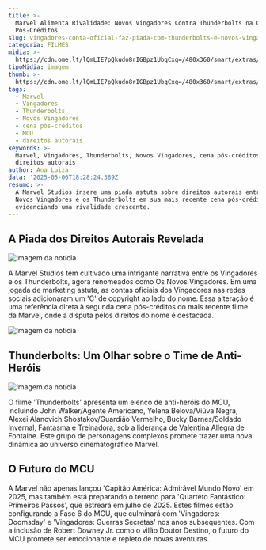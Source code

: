 ```yaml
---
title: >-
  Marvel Alimenta Rivalidade: Novos Vingadores Contra Thunderbolts na Cena
  Pós-Créditos
slug: vingadores-conta-oficial-faz-piada-com-thunderbolts-e-novos-vingadores
categoria: FILMES
midia: >-
  https://cdn.ome.lt/lQmLIE7pQkudo8rIGBpz1UbqCxg=/480x360/smart/extras/conteudos/the-avengers-review-image-1024x587.jpg
tipoMidia: imagem
thumb: >-
  https://cdn.ome.lt/lQmLIE7pQkudo8rIGBpz1UbqCxg=/480x360/smart/extras/conteudos/the-avengers-review-image-1024x587.jpg
tags:
  - Marvel
  - Vingadores
  - Thunderbolts
  - Novos Vingadores
  - cena pós-créditos
  - MCU
  - direitos autorais
keywords: >-
  Marvel, Vingadores, Thunderbolts, Novos Vingadores, cena pós-créditos, MCU,
  direitos autorais
author: Ana Luiza
data: '2025-05-06T18:28:24.389Z'
resumo: >-
  A Marvel Studios insere uma piada astuta sobre direitos autorais entre os
  Novos Vingadores e os Thunderbolts em sua mais recente cena pós-créditos,
  evidenciando uma rivalidade crescente.
---
```


## A Piada dos Direitos Autorais Revelada

![Imagem da notícia](https://cdn.ome.lt/TRS6wYB3G-ZiOCx7UifQIWHd6yE=/fit-in/837x500/smart/uploads/conteudo/fotos/vngadores-capa.png)

A Marvel Studios tem cultivado uma intrigante narrativa entre os Vingadores e os Thunderbolts, agora renomeados como Os Novos Vingadores. Em uma jogada de marketing astuta, as contas oficiais dos Vingadores nas redes sociais adicionaram um 'C' de copyright ao lado do nome. Essa alteração é uma referência direta à segunda cena pós-créditos do mais recente filme da Marvel, onde a disputa pelos direitos do nome é destacada.

![Imagem da notícia](https://cdn.ome.lt/PNQ4-QFiToW7s4Teo897l0yN6qU=/fit-in/837x500/smart/uploads/conteudo/fotos/avengers-instagram.jpg)

## Thunderbolts: Um Olhar sobre o Time de Anti-Heróis

![Imagem da notícia](https://cdn.ome.lt/AtEzsqNaSKYpAr0Arpd8eHwDgvo=/fit-in/837x500/smart/uploads/conteudo/fotos/avengers-twitter.jpg)

O filme 'Thunderbolts' apresenta um elenco de anti-heróis do MCU, incluindo John Walker/Agente Americano, Yelena Belova/Viúva Negra, Alexei Alanovich Shostakov/Guardião Vermelho, Bucky Barnes/Soldado Invernal, Fantasma e Treinadora, sob a liderança de Valentina Allegra de Fontaine. Este grupo de personagens complexos promete trazer uma nova dinâmica ao universo cinematográfico Marvel.

## O Futuro do MCU

A Marvel não apenas lançou 'Capitão América: Admirável Mundo Novo' em 2025, mas também está preparando o terreno para 'Quarteto Fantástico: Primeiros Passos', que estreará em julho de 2025. Estes filmes estão configurando a Fase 6 do MCU, que culminará com 'Vingadores: Doomsday' e 'Vingadores: Guerras Secretas' nos anos subsequentes. Com a inclusão de Robert Downey Jr. como o vilão Doutor Destino, o futuro do MCU promete ser emocionante e repleto de novas aventuras.
